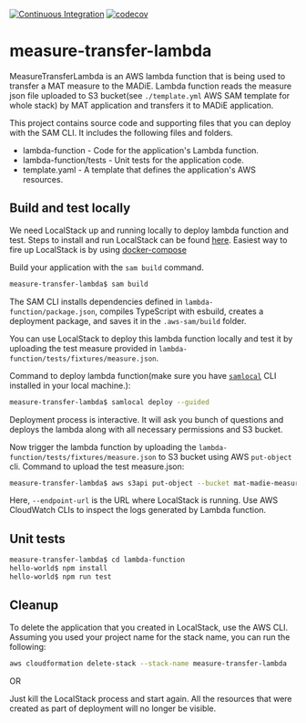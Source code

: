 [![Continuous Integration](https://github.com/MeasureAuthoringTool/measure-transfer-lambda/actions/workflows/ci.yml/badge.svg)](https://github.com/MeasureAuthoringTool/measure-transfer-lambda/actions/workflows/ci.yml)
[![codecov](https://codecov.io/gh/MeasureAuthoringTool/measure-transfer-lambda/branch/main/graph/badge.svg?token=tLwOcvZYVB)](https://codecov.io/gh/MeasureAuthoringTool/measure-transfer-lambda)

# measure-transfer-lambda

MeasureTransferLambda is an AWS lambda function that is being used to transfer a MAT measure to the MADiE.
Lambda function reads the measure json file uploaded to S3 bucket(see `./template.yml` AWS SAM template for whole stack) by MAT application and transfers it to MADiE application.

This project contains source code and supporting files that you can deploy with the SAM CLI. It includes the following files and folders.

  - lambda-function - Code for the application's Lambda function.
  - lambda-function/tests - Unit tests for the application code. 
  - template.yaml - A template that defines the application's AWS resources.

## Build and test locally
We need LocalStack up and running locally to deploy lambda function and test. Steps to install and run LocalStack can be found [here](https://docs.localstack.cloud/get-started/).
Easiest way to fire up LocalStack is by using [docker-compose](https://docs.localstack.cloud/get-started/#docker-compose)

Build your application with the `sam build` command.

```bash
measure-transfer-lambda$ sam build
```

The SAM CLI installs dependencies defined in `lambda-function/package.json`, compiles TypeScript with esbuild, creates a deployment package, and saves it in the `.aws-sam/build` folder.

You can use LocalStack to deploy this lambda function locally and test it by uploading the test measure provided in `lambda-function/tests/fixtures/measure.json`.

Command to deploy lambda function(make sure you have [`samlocal`](https://github.com/localstack/aws-sam-cli-local) CLI installed in your local machine.):

```bash
measure-transfer-lambda$ samlocal deploy --guided
```
Deployment process is interactive. It will ask you bunch of questions and deploys the lambda along with all necessary permissions and S3 bucket.

Now trigger the lambda function by uploading the `lambda-function/tests/fixtures/measure.json` to S3 bucket using AWS `put-object` cli. 
Command to upload the test measure.json:

```bash
measure-transfer-lambda$ aws s3api put-object --bucket mat-madie-measures  --key measure.json --body ./lambda-function/tests/fixtures/measure.json  --endpoint-url http://localhost:4566 --region us-east-1
```
Here, `--endpoint-url` is the URL where LocalStack is running. 
Use AWS CloudWatch CLIs to inspect the logs generated by Lambda function.  

## Unit tests

```bash
measure-transfer-lambda$ cd lambda-function
hello-world$ npm install
hello-world$ npm run test
```

## Cleanup

To delete the application that you created in LocalStack, use the AWS CLI. Assuming you used your project name for the stack name, you can run the following:

```bash
aws cloudformation delete-stack --stack-name measure-transfer-lambda
```
OR

Just kill the LocalStack process and start again. All the resources that were created as part of deployment will no longer be visible.